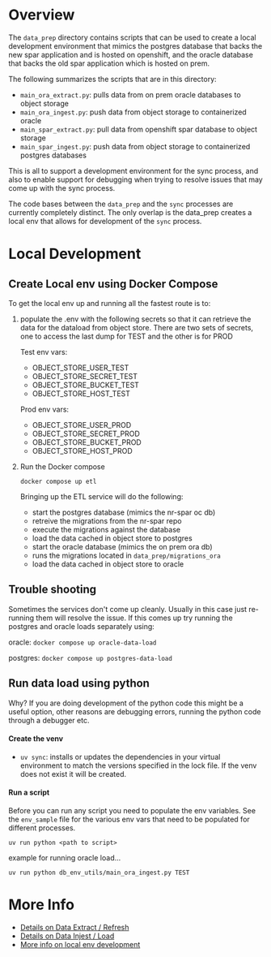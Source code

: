 # Overview

The `data_prep` directory contains scripts that can be used to create a local
development environment that mimics the postgres database that backs the new
spar application and is hosted on openshift, and the oracle database that backs
the old spar application which is hosted on prem.

The following summarizes the scripts that are in this directory:
* `main_ora_extract.py`: pulls data from on prem oracle databases to object storage
* `main_ora_ingest.py`: push data from object storage to containerized oracle
* `main_spar_extract.py`: pull data from openshift spar database to object storage
* `main_spar_ingest.py`: push data from object storage to containerized postgres databases

This is all to support a development environment for the sync process, and also
to enable support for debugging when trying to resolve issues that may come up
with the sync process.

The code bases between the `data_prep` and the `sync` processes are currently
completely distinct.  The only overlap is the data_prep creates a local env
that allows for development of the `sync` process.

# Local Development

## Create Local env using Docker Compose

To get the local env up and running all the fastest route is to:

1. populate the .env with the following secrets so that it can retrieve the data
   for the dataload from object store.  There are two sets of secrets, one to
   access the last dump for TEST and the other is for PROD

   Test env vars:
    * OBJECT_STORE_USER_TEST
    * OBJECT_STORE_SECRET_TEST
    * OBJECT_STORE_BUCKET_TEST
    * OBJECT_STORE_HOST_TEST

   Prod env vars:
    * OBJECT_STORE_USER_PROD
    * OBJECT_STORE_SECRET_PROD
    * OBJECT_STORE_BUCKET_PROD
    * OBJECT_STORE_HOST_PROD

2. Run the Docker compose

    `docker compose up etl`

   Bringing up the ETL service will do the following:
   * start the postgres database (mimics the nr-spar oc db)
   * retreive the migrations from the nr-spar repo
   * execute the migrations against the database
   * load the data cached in object store to postgres
   * start the oracle database (mimics the on prem ora db)
   * runs the migrations located in `data_prep/migrations_ora`
   * load the data cached in object store to oracle

## Trouble shooting

Sometimes the services don't come up cleanly.  Usually in this case just re-running
them will resolve the issue.  If this comes up try running the postgres and
oracle loads separately using:

oracle:
`docker compose up oracle-data-load`

postgres:
`docker compose up postgres-data-load`

## Run data load using python

Why?  If you are doing development of the python code this might be a useful
option, other reasons are debugging errors, running the python code through a
debugger etc.

#### Create the venv

* `uv sync`: installs or updates the dependencies in your virtual environment to
             match the versions specified in the lock file.  If the venv does
             not exist it will be created.

#### Run a script

Before you can run any script you need to populate the env variables.  See
the `env_sample` file for the various env vars that need to be populated for
different processes.

`uv run python <path to script>`

example for running oracle load...

`uv run python db_env_utils/main_ora_ingest.py TEST`

# More Info

* [Details on Data Extract / Refresh](../docs/data_extract.md)
* [Details on Data Injest / Load](../docs/data_load.md)
* [More info on local env development](../docs/local_dev.md)
